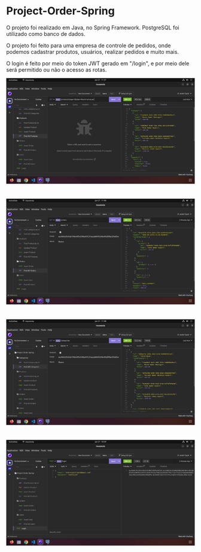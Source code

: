 # Project-Order-Spring

<p>O projeto foi realizado em Java, no Spring Framework. PostgreSQL foi utilizado como banco de dados.</p>

<p>O projeto foi feito para uma empresa de controle de pedidos, onde podemos cadastrar produtos, usuários, realizar pedidos e muito mais.</p>

<p>O login é feito por meio do token JWT gerado em "/login", e por meio dele será permitido ou não o acesso as rotas.</p>

<img src="https://github.com/AndreTipolt/Project-Order-Spring/blob/main/images/listProducts.png" alt="" style=" display: block; margin-bottom: 40px;">

<img src="https://github.com/AndreTipolt/Project-Order-Spring/blob/main/images/findAllOrders.png" alt="" style=" display: block; margin-bottom: 40px;">

<img src="https://github.com/AndreTipolt/Project-Order-Spring/blob/main/images/categories.png" alt="" style=" display: block; margin-bottom: 40px;">

<img src="https://github.com/AndreTipolt/Project-Order-Spring/blob/main/images/login.png" alt="" style=" display: block; margin-bottom: 40px;">
